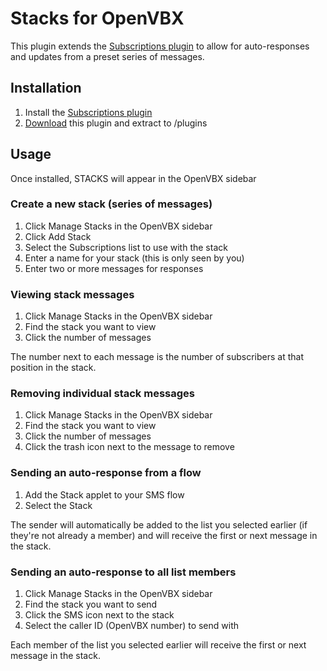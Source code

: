 # Stacks for OpenVBX

This plugin extends the [Subscriptions plugin][1] to allow for auto-responses and updates from a preset series of messages.

[1]: https://github.com/chadsmith/OpenVBX-Plugin-Subscriptions

## Installation

1. Install the [Subscriptions plugin][1]
2. [Download][2] this plugin and extract to /plugins

[2]: https://github.com/chadsmith/OpenVBX-Plugin-Stacks/archives/master

## Usage

Once installed, STACKS will appear in the OpenVBX sidebar

### Create a new stack (series of messages)

1. Click Manage Stacks in the OpenVBX sidebar
2. Click Add Stack
3. Select the Subscriptions list to use with the stack
4. Enter a name for your stack (this is only seen by you)
5. Enter two or more messages for responses

### Viewing stack messages

1. Click Manage Stacks in the OpenVBX sidebar
2. Find the stack you want to view
3. Click the number of messages

The number next to each message is the number of subscribers at that position in the stack.

### Removing individual stack messages

1. Click Manage Stacks in the OpenVBX sidebar
2. Find the stack you want to view
3. Click the number of messages
4. Click the trash icon next to the message to remove

### Sending an auto-response from a flow

1. Add the Stack applet to your SMS flow
2. Select the Stack

The sender will automatically be added to the list you selected earlier (if they're not already a member) and will receive the first or next message in the stack.

### Sending an auto-response to all list members

1. Click Manage Stacks in the OpenVBX sidebar
2. Find the stack you want to send
3. Click the SMS icon next to the stack
4. Select the caller ID (OpenVBX number) to send with

Each member of the list you selected earlier will receive the first or next message in the stack.
